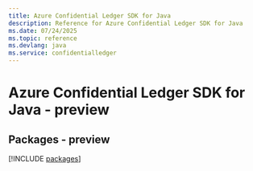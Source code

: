 ```yaml
---
title: Azure Confidential Ledger SDK for Java
description: Reference for Azure Confidential Ledger SDK for Java
ms.date: 07/24/2025
ms.topic: reference
ms.devlang: java
ms.service: confidentialledger
---
```

# Azure Confidential Ledger SDK for Java - preview
## Packages - preview
[!INCLUDE [packages](confidential-ledger-index.md)]